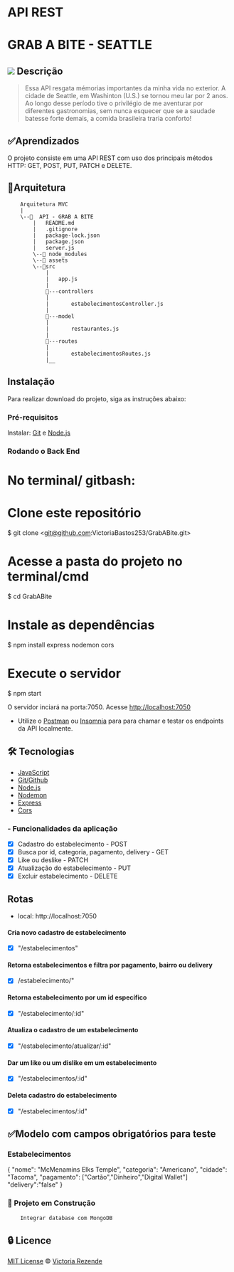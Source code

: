 
# API REST
# GRAB A BITE - SEATTLE


## <img src="https://img.icons8.com/external-vitaliy-gorbachev-flat-vitaly-gorbachev/58/000000/external-space-needle-wonder-of-the-world-vitaliy-gorbachev-flat-vitaly-gorbachev.png"/> Descrição

   > Essa API resgata mémorias importantes da minha vida no exterior. A cidade de Seattle, em Washinton (U.S.) se tornou meu lar por 2 anos.  Ao longo desse período tive o privilégio de me aventurar por diferentes gastronomias, sem nunca esquecer que se a saudade batesse forte demais, a comida brasileira traria conforto!<br>


## ✅Aprendizados

O projeto consiste em uma API REST com uso dos principais métodos HTTP: GET, POST, PUT, PATCH e DELETE.

## 📂Arquitetura

        Arquitetura MVC
        |
        \--📂  API - GRAB A BITE
            |   README.md  
            |   .gitignore
            |   package-lock.json
            |   package.json
            |   server.js
            \--📂 node_modules
            \--📂 assets
            \--📂src
                |
                |   app.js
                |
                📂---controllers
                |       
                |       estabelecimentosController.js
                |                      
                📂---model
                |       
                |       restaurantes.js
                |
                📂---routes
                |      
                |       estabelecimentosRoutes.js
                |__      



## Instalação
Para realizar download do projeto, siga as instruções abaixo:

### Pré-requisitos

Instalar:
[Git](https://git-scm.com) e [Node.js](https://nodejs.org/en/)

### Rodando o Back End 

# No terminal/ gitbash:
# Clone este repositório
$ git clone <git@github.com:VictoriaBastos253/GrabABite.git>

# Acesse a pasta do projeto no terminal/cmd
$ cd GrabABite

# Instale as dependências
$ npm install express nodemon cors

# Execute o servidor
$ npm start

 O servidor inciará na porta:7050. 
 Acesse <http://localhost:7050>


* Utilize o [Postman](https://www.postman.com/) ou [Insomnia](https://insomnia.rest/download/) para para chamar e testar os endpoints da API localmente.

## 🛠 Tecnologias

- [JavaScript](https://www.javascript.com/)
- [Git/Github](https://github.com/)
- [Node.js](https://nodejs.org/en/)
- [Nodemon](https://nodemon.io/)
- [Express](https://expressjs.com/pt-br/)
- [Cors](https://www.npmjs.com/package/cors)

### - Funcionalidades da aplicação

- [x] Cadastro do estabelecimento - POST
- [x] Busca por id, categoria, pagamento, delivery - GET
- [x] Like ou deslike - PATCH
- [x] Atualização do estabelecimento - PUT
- [x] Excluir estabelecimento - DELETE

## Rotas

* local: http://localhost:7050
 

#### Cria novo cadastro de estabelecimento
- [x] "/estabelecimentos" 

#### Retorna estabelecimentos e filtra por pagamento, bairro ou delivery
- [x] /estabelecimento/" 

#### Retorna estabelecimento por um id específico
- [x] "/estabelecimento/:id" 

#### Atualiza o cadastro de um estabelecimento 
- [x] "/estabelecimento/atualizar/:id"

#### Dar um like ou um dislike em um estabelecimento
- [x] "/estabelecimentos/:id" 

#### Deleta cadastro do estabelecimento
- [x] "/estabelecimentos/:id"


## ✅Modelo com campos obrigatórios para teste

###  Estabelecimentos

{
    "nome": "McMenamins Elks Temple", 
    "categoria": "Americano",
    "cidade": "Tacoma",
    "pagamento": ["Cartão","Dinheiro","Digital Wallet"]
    "delivery":"false"
}

### 🚧 Projeto em Construção

        Integrar database com MongoDB
        
## 🔒 Licence

[MIT License](./LICENSE.md) © [Victoria Rezende](https://www.linkedin.com/in/VictoriaRezende253/)

